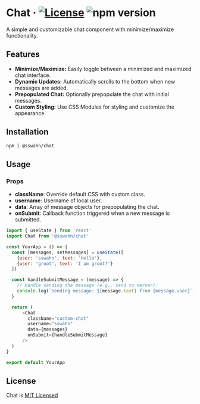 # Chat · [![License](https://img.shields.io/badge/License-MIT-blue.svg)](https://github.com/sswahn/chat/blob/main/LICENSE) ![npm version](https://img.shields.io/npm/v/@sswahn/chat)

A simple and customizable chat component with minimize/maximize functionality.

## Features

- **Minimize/Maximize:** Easily toggle between a minimized and maximized chat interface.
- **Dynamic Updates:** Automatically scrolls to the bottom when new messages are added.
- **Prepopulated Chat:** Optionally prepopulate the chat with initial messages.
- **Custom Styling:** Use CSS Modules for styling and customize the appearance.

## Installation

```bash
npm i @sswahn/chat
```

## Usage

### Props
- **className**: Override default CSS with custom class.
- **username**: Username of local user.
- **data**: Array of message objects for prepopulating the chat.
- **onSubmit**: Callback function triggered when a new message is submitted.

```javascript
import { useState } from 'react'
import Chat from '@sswahn/chat'

const YourApp = () => {
  const [messages, setMessages] = useState([
    {user: 'sswahn', text: 'Hello'},
    {user: 'groot', text: 'I am groot?'}
  ])

  const handleSubmitMessage = (message) => {
    // Handle sending the message (e.g., send to server).
    console.log(`Sending message: ${message.text} from {message.user}`)
  }

  return (
      <Chat
        className="custom-chat"
        username="sswahn"
        data={messages}
        onSubmit={handleSubmitMessage}
      />
  )
}

export default YourApp
```

## License
Chat is [MIT Licensed](https://github.com/sswahn/chat/blob/main/LICENSE)
